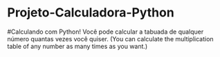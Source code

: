 # Projeto-Calculadora-Python
#Calculando com Python!
Você pode calcular a tabuada de qualquer número quantas vezes você quiser.
(You can calculate the multiplication table of any number as many times as you want.)
